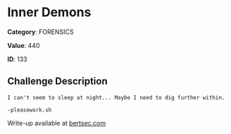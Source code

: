 # Inner Demons
**Category**: FORENSICS

**Value**: 440

**ID**: 133

## Challenge Description
```
I can't seem to sleep at night... Maybe I need to dig further within.

-pleasework.sh
```

Write-up available at [bertsec.com](https://bertsec.com)
